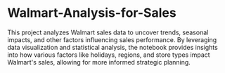 # Walmart-Analysis-for-Sales
This project analyzes Walmart sales data to uncover trends, seasonal impacts, and other factors influencing sales performance. By leveraging data visualization and statistical analysis, the notebook provides insights into how various factors like holidays, regions, and store types impact Walmart's sales, allowing for more informed strategic planning.
